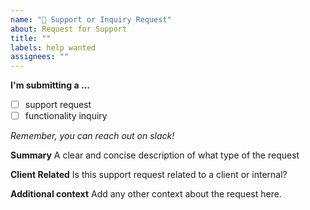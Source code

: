 ```yaml
---
name: "💬 Support or Inquiry Request"
about: Request for Support
title: ""
labels: help wanted
assignees: ""
---
```


**I'm submitting a ...**

- [ ] support request
- [ ] functionality inquiry

_Remember, you can reach out on slack!_

**Summary**
A clear and concise description of what type of the request

**Client Related**
Is this support request related to a client or internal?

**Additional context**
Add any other context about the request here.

